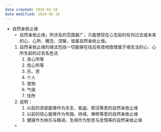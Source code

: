 ```yaml
---
date created: 2024-02-18
date modified: 2024-02-18
---
```

- 自然亲依止缘
    - 自然亲依止缘」所涉及的范围甚广，凡能使现在心生起的任何过去或未来的心、心所、概念、涅槃，皆属自然亲依止缘。
    1. 自然亲依止缘的缘法包括一切能够在往后有效地致使属于缘生法的心、心所生起的过去名色法
        1. 贪心所等
        2. 信心所等
        3. 乐、苦
        4. 个人
        5. 食物
        6. 气侯
        7. 住所
    2. 说明：
        1. 以前的贪欲能够作为杀生、偷盗、邪淫等思的自然亲依止缘
        2. 以前的信心能够作为布施、持戒、禅修等思的自然亲依止缘
        3. 健康作为快乐与精进，生病作为愁苦与怠惰等的自然亲依止缘
    - 
